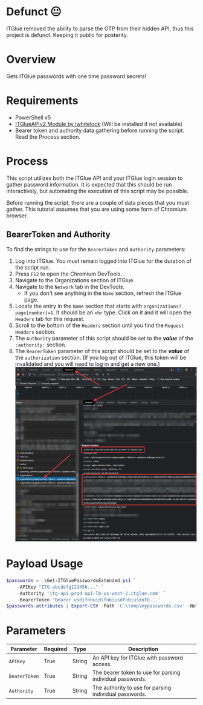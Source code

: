 # Defunct 😐
ITGlue removed the ability to parse the OTP from their hidden API, thus this project is defunct. Keeping it public for posterity.

# Overview
Gets ITGlue passwords with one time password secrets!

# Requirements
- PowerShell v5
- [ITGlueAPIv2 Module by lwhitelock](https://github.com/lwhitelock/ITGlueAPIv2) (Will be installed if not available)
- Bearer token and authority data gathering before running the script. Read the Process section.

# Process
This script utilizes both the ITGlue API and your ITGlue login session to gather password information. It is expected that this should be run interactively, but automating the execution of this script may be possible.

Before running the script, there are a couple of data pieces that you must gather. This tutorial assumes that you are using some form of Chromium browser.

## BearerToken and Authority
To find the strings to use for the `BearerToken` and `Authority` parameters:

1. Log into ITGlue. You must remain logged into ITGlue for the duration of the script run.
2. Press `F12` to open the Chromium DevTools.
3. Navigate to the Organizations section of ITGlue.
4. Navigate to the `Network` tab in the DevTools.
   - If you don't see anything in the `Name` section, refresh the ITGlue page.
5. Locate the entry in the `Name` section that starts with `organizations?page[number]=1`. It should be an `xhr` type. Click on it and it will open the `Headers` tab for this request.
6. Scroll to the bottom of the `Headers` section until you find the `Request Headers` section.
7. The `Authority` parameter of this script should be set to the ***value*** of the `:authority:` section. 
8. The `BearerToken` parameter of this script should be set to the ***value*** of the `authorization` section. (If you log out of ITGlue, this token will be invalidated and you will need to log in and get a new one.)
![DevTools](1.png)
# Payload Usage
```powershell
$passwords = .\Get-ITGluePasswordsExtended.ps1 `
    -APIKey "ITG.abcdefg123456..." `
    -Authority 'itg-api-prod-api-lb-us-west-2.itglue.com' `
    -BearerToken 'Bearer usdifnbuidsfnbiusdfnbiusdnfb...'
$passwords.attributes | Export-CSV -Path 'C:\temp\mypasswords.csv' -NoTypeInformation
```

# Parameters
| Parameter     | Required | Type   | Description                                               |
| ------------- | -------- | ------ | --------------------------------------------------------- |
| `APIKey`      | True     | String | An API key for ITGlue with password access.               |
| `BearerToken` | True     | String | The bearer token to use for parsing individual passwords. |
| `Authority`   | True     | String | The authority to use for parsing individual passwords.    |
